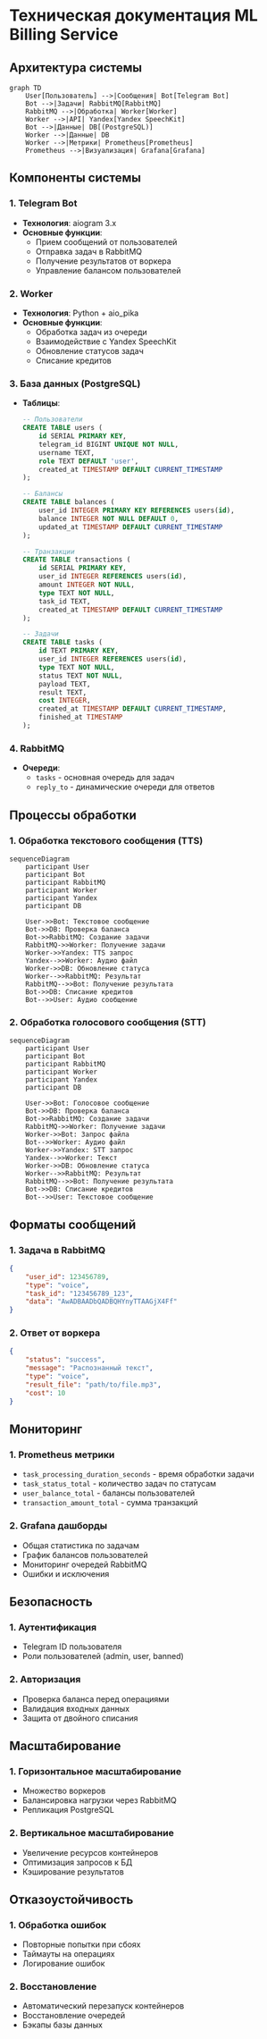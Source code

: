 # Техническая документация ML Billing Service

## Архитектура системы

```mermaid
graph TD
    User[Пользователь] -->|Сообщения| Bot[Telegram Bot]
    Bot -->|Задачи| RabbitMQ[RabbitMQ]
    RabbitMQ -->|Обработка| Worker[Worker]
    Worker -->|API| Yandex[Yandex SpeechKit]
    Bot -->|Данные| DB[(PostgreSQL)]
    Worker -->|Данные| DB
    Worker -->|Метрики| Prometheus[Prometheus]
    Prometheus -->|Визуализация| Grafana[Grafana]
```

## Компоненты системы

### 1. Telegram Bot
- **Технология**: aiogram 3.x
- **Основные функции**:
  - Прием сообщений от пользователей
  - Отправка задач в RabbitMQ
  - Получение результатов от воркера
  - Управление балансом пользователей

### 2. Worker
- **Технология**: Python + aio_pika
- **Основные функции**:
  - Обработка задач из очереди
  - Взаимодействие с Yandex SpeechKit
  - Обновление статусов задач
  - Списание кредитов

### 3. База данных (PostgreSQL)
- **Таблицы**:
  ```sql
  -- Пользователи
  CREATE TABLE users (
      id SERIAL PRIMARY KEY,
      telegram_id BIGINT UNIQUE NOT NULL,
      username TEXT,
      role TEXT DEFAULT 'user',
      created_at TIMESTAMP DEFAULT CURRENT_TIMESTAMP
  );

  -- Балансы
  CREATE TABLE balances (
      user_id INTEGER PRIMARY KEY REFERENCES users(id),
      balance INTEGER NOT NULL DEFAULT 0,
      updated_at TIMESTAMP DEFAULT CURRENT_TIMESTAMP
  );

  -- Транзакции
  CREATE TABLE transactions (
      id SERIAL PRIMARY KEY,
      user_id INTEGER REFERENCES users(id),
      amount INTEGER NOT NULL,
      type TEXT NOT NULL,
      task_id TEXT,
      created_at TIMESTAMP DEFAULT CURRENT_TIMESTAMP
  );

  -- Задачи
  CREATE TABLE tasks (
      id TEXT PRIMARY KEY,
      user_id INTEGER REFERENCES users(id),
      type TEXT NOT NULL,
      status TEXT NOT NULL,
      payload TEXT,
      result TEXT,
      cost INTEGER,
      created_at TIMESTAMP DEFAULT CURRENT_TIMESTAMP,
      finished_at TIMESTAMP
  );
  ```

### 4. RabbitMQ
- **Очереди**:
  - `tasks` - основная очередь для задач
  - `reply_to` - динамические очереди для ответов

## Процессы обработки

### 1. Обработка текстового сообщения (TTS)

```mermaid
sequenceDiagram
    participant User
    participant Bot
    participant RabbitMQ
    participant Worker
    participant Yandex
    participant DB

    User->>Bot: Текстовое сообщение
    Bot->>DB: Проверка баланса
    Bot->>RabbitMQ: Создание задачи
    RabbitMQ->>Worker: Получение задачи
    Worker->>Yandex: TTS запрос
    Yandex-->>Worker: Аудио файл
    Worker->>DB: Обновление статуса
    Worker-->>RabbitMQ: Результат
    RabbitMQ-->>Bot: Получение результата
    Bot->>DB: Списание кредитов
    Bot-->>User: Аудио сообщение
```

### 2. Обработка голосового сообщения (STT)

```mermaid
sequenceDiagram
    participant User
    participant Bot
    participant RabbitMQ
    participant Worker
    participant Yandex
    participant DB

    User->>Bot: Голосовое сообщение
    Bot->>DB: Проверка баланса
    Bot->>RabbitMQ: Создание задачи
    RabbitMQ->>Worker: Получение задачи
    Worker->>Bot: Запрос файла
    Bot-->>Worker: Аудио файл
    Worker->>Yandex: STT запрос
    Yandex-->>Worker: Текст
    Worker->>DB: Обновление статуса
    Worker-->>RabbitMQ: Результат
    RabbitMQ-->>Bot: Получение результата
    Bot->>DB: Списание кредитов
    Bot-->>User: Текстовое сообщение
```

## Форматы сообщений

### 1. Задача в RabbitMQ
```json
{
    "user_id": 123456789,
    "type": "voice",
    "task_id": "123456789_123",
    "data": "AwADBAADbQADBQHYnyTTAAGjX4Ff"
}
```

### 2. Ответ от воркера
```json
{
    "status": "success",
    "message": "Распознанный текст",
    "type": "voice",
    "result_file": "path/to/file.mp3",
    "cost": 10
}
```

## Мониторинг

### 1. Prometheus метрики
- `task_processing_duration_seconds` - время обработки задачи
- `task_status_total` - количество задач по статусам
- `user_balance_total` - балансы пользователей
- `transaction_amount_total` - сумма транзакций

### 2. Grafana дашборды
- Общая статистика по задачам
- График балансов пользователей
- Мониторинг очередей RabbitMQ
- Ошибки и исключения

## Безопасность

### 1. Аутентификация
- Telegram ID пользователя
- Роли пользователей (admin, user, banned)

### 2. Авторизация
- Проверка баланса перед операциями
- Валидация входных данных
- Защита от двойного списания

## Масштабирование

### 1. Горизонтальное масштабирование
- Множество воркеров
- Балансировка нагрузки через RabbitMQ
- Репликация PostgreSQL

### 2. Вертикальное масштабирование
- Увеличение ресурсов контейнеров
- Оптимизация запросов к БД
- Кэширование результатов

## Отказоустойчивость

### 1. Обработка ошибок
- Повторные попытки при сбоях
- Таймауты на операциях
- Логирование ошибок

### 2. Восстановление
- Автоматический перезапуск контейнеров
- Восстановление очередей
- Бэкапы базы данных
